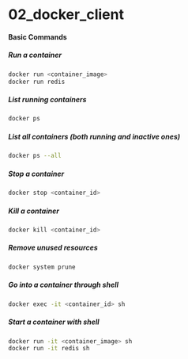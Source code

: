 # 02_docker_client

#### Basic Commands
##### Run a container
```bash
docker run <container_image>
docker run redis
```

##### List running containers
````bash
docker ps
````

##### List all containers (both running and inactive ones)
````bash
docker ps --all
````

##### Stop a container
````bash
docker stop <container_id>
````

##### Kill a container
````bash
docker kill <container_id>
````

##### Remove unused resources
````bash
docker system prune
````

##### Go into a container through shell
```bash
docker exec -it <container_id> sh
```

##### Start a container with shell
```bash
docker run -it <container_image> sh
docker run -it redis sh
```